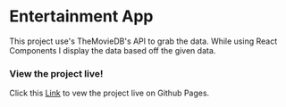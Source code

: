 <h1>Entertainment App</h1>

<p>This project use's TheMovieDB's API to grab the data. While using React Components I display the data based off the given data.</p>

<h3>View the project live!</h3>
<p>Click this <a href="https://chaseburr.github.io/Entertainment-App/#/" target="_blank">Link</a> to vew the project live on Github Pages.</p>
